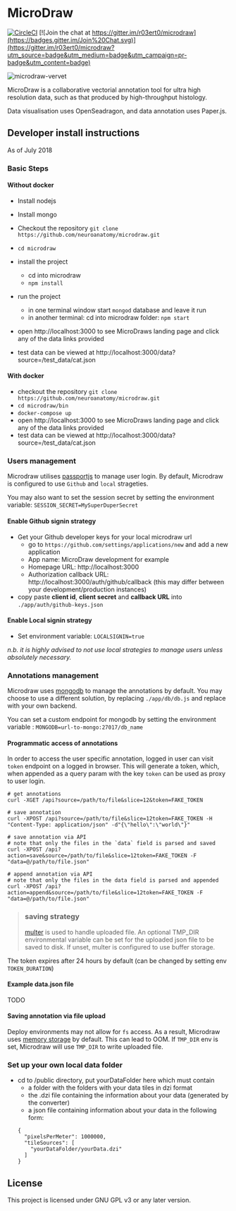 # MicroDraw

[![CircleCI](https://circleci.com/gh/r03ert0/microdraw/tree/master.svg?style=shield)](https://circleci.com/gh/r03ert0/microdraw/tree/master) [![Join the chat at https://gitter.im/r03ert0/microdraw](https://badges.gitter.im/Join%20Chat.svg)](https://gitter.im/r03ert0/microdraw?utm_source=badge&utm_medium=badge&utm_campaign=pr-badge&utm_content=badge)

![microdraw-vervet](https://user-images.githubusercontent.com/2310732/31443628-40b315ec-ae9a-11e7-9c2e-d133b5921687.png)

MicroDraw is a collaborative vectorial annotation tool for ultra
high resolution data, such as that produced by high-throughput histology.

Data visualisation uses OpenSeadragon, and data annotation uses Paper.js.

## Developer install instructions

As of July 2018

### Basic Steps

#### Without docker
* Install nodejs
* Install mongo

* Checkout the repository `git clone https://github.com/neuroanatomy/microdraw.git`
* `cd microdraw`
* install the project
  * cd into microdraw
  * `npm install`
* run the project
  * in one terminal window start `mongod` database and leave it run
  * in another terminal: cd into microdraw folder: `npm start`
* open http://localhost:3000 to see MicroDraws landing page and click any of the data links provided
* test data can be viewed at http://localhost:3000/data?source=/test_data/cat.json

#### With docker
* checkout the repository `git clone https://github.com/neuroanatomy/microdraw.git`
* `cd microdraw/bin`
* `docker-compose up`
* open http://localhost:3000 to see MicroDraws landing page and click any of the data links provided
* test data can be viewed at http://localhost:3000/data?source=/test_data/cat.json

### Users management
Microdraw utilises [passportjs](http://www.passportjs.org/) to manage user login. By default, Microdraw is configured to use `Github` and `local` strageties. 

You may also want to set the session secret by setting the environment variable: `SESSION_SECRET=MySuperDuperSecret`

#### Enable Github signin strategy

* Get your Github developer keys for your local microdraw url
  * go to `https://github.com/settings/applications/new` and add a new application
  * App name: MicroDraw development for example
  * Homepage URL: http://localhost:3000
  * Authorization callback URL: http://localhost:3000/auth/github/callback (this may differ between your development/production instances)
* copy paste **client id**, **client secret** and **callback URL** into `./app/auth/github-keys.json`

#### Enable Local signin strategy

* Set environment variable: `LOCALSIGNIN=true`

_n.b. it is highly advised to not use local strategies to manage users unless absolutely necessary._

### Annotations management
Microdraw uses [mongodb](https://docs.mongodb.com/) to manage the annotations by default. You may choose to use a different solution, by replacing `./app/db/db.js` and replace with your own backend. 

You can set a custom endpoint for mongodb by setting the environment variable : `MONGODB=url-to-mongo:27017/db_name`

#### Programmatic access of annotations
In order to access the user specific annotation, logged in user can visit `token` endpoint on a logged in browser. This will generate a token, which, when appended as a query param with the key `token` can be used as proxy to user login.

```
# get annotations
curl -XGET /api?source=/path/to/file&slice=12&token=FAKE_TOKEN
```

```
# save annotation
curl -XPOST /api?source=/path/to/file&slice=12token=FAKE_TOKEN -H "Content-Type: application/json" -d"{\"hello\":\"world\"}"
```

```
# save annotation via API
# note that only the files in the `data` field is parsed and saved
curl -XPOST /api?action=save&source=/path/to/file&slice=12token=FAKE_TOKEN -F "data=@/path/to/file.json"
```

```
# append annotation via API
# note that only the files in the data field is parsed and appended
curl -XPOST /api?action=append&source=/path/to/file&slice=12token=FAKE_TOKEN -F "data=@/path/to/file.json"
```

> ### saving strategy
> [multer](https://www.npmjs.com/package/multer) is used to handle uploaded file. An optional TMP_DIR environmental variable can be set for the uploaded json file to be saved to disk. If unset, multer is configured to use buffer storage.

The token expires after 24 hours by default (can be changed by setting env `TOKEN_DURATION`)

#### Example data.json file
TODO

#### Saving annotation via file upload
Deploy environments may not allow for `fs` access. As a result, Microdraw uses [memory storage](https://github.com/expressjs/multer#memorystorage) by default. This can lead to OOM. If `TMP_DIR` env is set, Microdraw will use `TMP_DIR` to write uploaded file. 

### Set up your own local data folder
* cd to /public directory, put yourDataFolder here which must contain
    * a folder with the folders with your data tiles in dzi format
    * the .dzi file containing the information about your data (generated by the converter)
    * a json file containing information about your data in the following form:
    ```
    {
      "pixelsPerMeter": 1000000,
      "tileSources": [
        "yourDataFolder/yourData.dzi"
      ]
    }
    ```


## License
This project is licensed under GNU GPL v3 or any later version.

